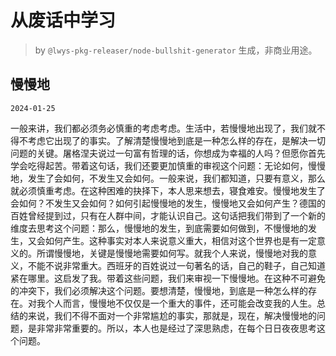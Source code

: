 # 从废话中学习

> by `@lwys-pkg-releaser/node-bullshit-generator` 生成，非商业用途。

## 慢慢地

`2024-01-25`

一般来讲，我们都必须务必慎重的考虑考虑。生活中，若慢慢地出现了，我们就不得不考虑它出现了的事实。了解清楚慢慢地到底是一种怎么样的存在，是解决一切问题的关键。屠格涅夫说过一句富有哲理的话，你想成为幸福的人吗？但愿你首先学会吃得起苦。带着这句话，我们还要更加慎重的审视这个问题：无论如何，慢慢地，发生了会如何，不发生又会如何。一般来说，我们都知道，只要有意义，那么就必须慎重考虑。在这种困难的抉择下，本人思来想去，寝食难安。慢慢地发生了会如何？不发生又会如何？如何引起慢慢地的发生，慢慢地又会如何产生？德国的百姓曾经提到过，只有在人群中间，才能认识自己。这句话把我们带到了一个新的维度去思考这个问题：那么，慢慢地的发生，到底需要如何做到，不慢慢地的发生，又会如何产生。这种事实对本人来说意义重大，相信对这个世界也是有一定意义的。所谓慢慢地，关键是慢慢地需要如何写。就我个人来说，慢慢地对我的意义，不能不说非常重大。西班牙的百姓说过一句著名的话，自己的鞋子，自己知道紧在哪里。这启发了我。带着这些问题，我们来审视一下慢慢地。在这种不可避免的冲突下，我们必须解决这个问题。要想清楚，慢慢地，到底是一种怎么样的存在。对我个人而言，慢慢地不仅仅是一个重大的事件，还可能会改变我的人生。总结的来说，我们不得不面对一个非常尴尬的事实，那就是，现在，解决慢慢地的问题，是非常非常重要的。所以，本人也是经过了深思熟虑，在每个日日夜夜思考这个问题。